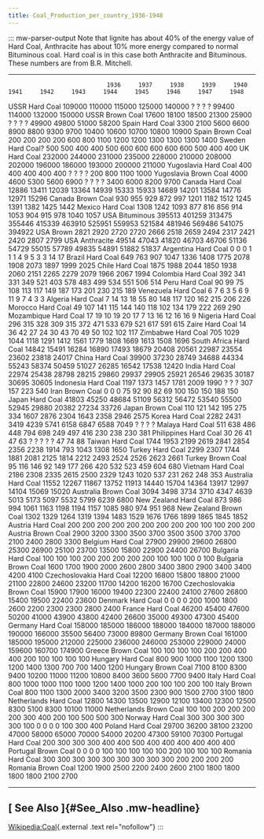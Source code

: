 ```yaml
---
title: Coal_Production_per_country_1936-1948
---
```


::: mw-parser-output
Note that lignite has about 40% of the energy value of Hard Coal,
Anthracite has about 10% more energy compared to normal Bituminous coal.
Hard coal is in this case both Anthracite and Bituminous. These numbers
are from B.R. Mitchell.

---

                                1936     1937     1938     1939     1940     1941     1942     1943     1944     1945     1946     1947     1948

USSR Hard Coal 109000 110000 115000 125000 140000 ? ? ? ? 99400 114000 132000 150000
USSR Brown Coal 17600 18100 18500 21300 25900 ? ? ? ? 49900 49800 51000 58200
Spain Hard Coal 3300 2100 5600 6600 8900 8800 9300 9700 10400 10600 10700 10800 10900
Spain Brown Coal 200 200 200 200 600 800 1100 1200 1200 1300 1300 1300 1400
Sweden Hard Coal? 500 500 400 400 500 600 600 600 600 600 500 400 400
UK Hard Coal 232000 244000 231000 235000 228000 210000 208000 202000 196000 186000 193000 200000 211000
Yugoslavia Hard Coal 400 400 400 400 400 ? ? ? ? 200 800 1100 1000
Yugoslavia Brown Coal 4000 4600 5300 5600 6900 ? ? ? ? 3400 6000 8200 9700
Canada Hard Coal 12886 13411 12039 13364 14939 15333 15933 14689 14201 13584 14776 12971 15296
Canada Brown Coal 930 955 929 872 997 1201 1182 1512 1245 1391 1382 1425 1442
Mexico Hard Coal 1308 1242 1093 877 816 856 914 1053 904 915 978 1040 1057
USA Bituminous 395513 401259 313475 355446 415339 463910 525951 559953 521584 481946 569486 541075 394922
USA Brown 2821 2920 2720 2720 2666 2518 2659 2494 2317 2421 2420 2807 2799
USA Anthracite 49514 47043 41820 46703 46706 51136 54729 55015 57789 49835 54891 51882 51837
Argentina Hard Coal 0 0 0 1 1 1 4 9 5 3 3 14 17
Brazil Hard Coal 649 763 907 1047 1336 1408 1775 2078 1908 2073 1897 1999 2025
Chile Hard Coal 1875 1988 2044 1850 1938 2060 2151 2265 2279 2079 1966 2067 1994
Colombia Hard Coal 392 341 331 349 521 403 578 483 499 534 551 506 514
Peru Hard Coal 90 99 75 108 113 117 149 187 173 201 230 215 189
Venezuela Hard Coal 6 7 6 3 5 6 9 11 9 7 4 3 3
Algeria Hard Coal 7 14 13 18 55 80 148 117 120 162 215 206 226
Morocco Hard Coal 49 107 141 115 144 140 118 102 134 179 222 269 290
Mozambique Hard Coal 17 19 10 19 20 17 7 13 16 12 16 16 9
Nigeria Hard Coal 296 315 328 309 315 372 471 533 679 521 617 591 615
Zaire Hard Coal 14 36 42 27 24 30 43 70 49 50 102 102 117
Zimbabwe Hard Coal 705 1029 1044 1118 1291 1412 1561 1779 1808 1669 1613 1508 1696
South Africa Hard Coal 14842 15491 16284 16890 17493 18679 20408 20561 22987 23554 23602 23818 24017
China Hard Coal 39900 37230 28749 34688 44334 55243 58374 50459 51027 26285 16542 17538 12420
India Hard Coal 22974 25438 28798 28215 29860 29937 29905 25921 26546 29635 30187 30695 30605
Indonesia Hard Coal 1197 1373 1457 1781 2009 1990 ? ? ? 307 157 223 540
Iran Brown Coal 0 0 0 75 92 90 82 69 100 150 150 188 150
Japan Hard Coal 41803 45250 48684 51109 56312 56472 53540 55500 52945 29880 20382 27234 33726
Japan Brown Coal 110 121 142 195 275 334 1607 2876 2304 1643 2358 2946 2575
Korea Hard Coal 2282 2431 3419 4239 5741 6158 6847 6588 7049 ? ? ? ?
Malaya Hard Coal 511 638 486 448 794 698 249 497 416 230 238 230 381
Philippines Hard Coal 30 26 41 47 63 ? ? ? ? ? 47 74 88
Taiwan Hard Coal 1744 1953 2199 2619 2841 2854 2356 2238 1914 793 1043 1308 1650
Turkey Hard Coal 2299 2307 1744 1881 2081 2125 1814 2212 2493 2524 2526 2623 2661
Turkey Brown Coal 95 116 146 92 149 177 266 420 532 523 459 604 680
Vietnam Hard Coal 2186 2308 2335 2615 2500 2329 1243 1020 537 231 262 248 353
Australia Hard Coal 11552 12267 11867 13752 11913 14440 15704 14364 13917 12997 14104 15069 15020
Australia Brown Coal 3094 3498 3734 3710 4347 4639 5013 5173 5097 5532 5799 6239 6800
New Zealand Hard Coal 873 986 994 1061 1163 1198 1194 1157 1085 980 974 951 968
New Zealand Brown Coal 1302 1329 1264 1319 1394 1483 1529 1676 1766 1899 1865 1845 1852
Austria Hard Coal 200 200 200 200 200 200 200 200 200 100 100 200 200
Austria Brown Coal 2900 3200 3300 3500 3700 3500 3500 3700 3700 2100 2400 2800 3300
Belgium Hard Coal 27900 29900 29600 26800 25300 26900 25100 23700 13500 15800 22900 24400 26700
Bulgaria Hard Coal 100 100 100 200 200 200 200 200 100 100 100 0 100
Bulgaria Brown Coal 1600 1700 1900 2000 2600 2800 3400 3800 2900 3400 3400 4200 4100
Czechoslovakia Hard Coal 12200 16800 15800 18800 21000 21100 22800 24600 23200 11700 14200 16200 16700
Czechoslovakia Brown Coal 15900 17900 16000 19400 22300 22400 24100 27600 26800 15400 19500 22400 23600
Denmark Hard Coal 0 0 0 0 200 1000 1800 2600 2200 2300 2300 2800 2400
France Hard Coal 46200 45400 47600 50200 41000 43900 43800 42400 26600 35000 49300 47300 45400
Germany Hard Coal 158000 185000 186000 188000 184000 187000 188000 190000 166000 35500 56400 73000 89800
Germany Brown Coal 161000 185000 195000 212000 225000 236000 246000 253000 229000 24000 159600 160700 174900
Greece Brown Coal 100 100 100 100 200 200 400 400 200 100 100 100 100
Hungary Hard Coal 800 900 1000 1100 1200 1300 1200 1400 1300 700 700 1400 1200
Hungary Brown Coal 7100 8100 8300 9400 10200 11000 11200 10800 8400 3600 5600 7700 9400
Italy Hard Coal 800 1000 1000 1100 1000 1200 1400 1000 200 100 100 200 100
Italy Brown Coal 800 1100 1300 2000 3400 3200 3500 2300 900 1500 2700 3100 1800
Netherlands Hard Coal 12800 14300 13500 12900 12100 13400 12300 12500 8300 5100 8300 10100 11000
Netherlands Brown Coal 100 100 200 200 200 200 300 400 200 100 500 500 300
Norway Hard Coal 300 300 300 300 300 100 0 0 0 0 100 300 400
Poland Hard Coal 29700 36200 38100 23200 47000 58000 65000 70000 54000 20200 47300 59100 70300
Portugal Hard Coal 200 300 300 300 400 400 500 400 400 400 400 400 400
Portugal Brown Coal 0 0 0 0 100 100 100 100 100 200 100 100 100
Romania Hard Coal 300 300 300 300 300 300 300 300 300 200 200 200 200
Romania Brown Coal 1200 1900 2500 2200 2400 2600 2100 1800 1800 1800 1800 2100 2700

---

## [ See Also ]{#See_Also .mw-headline}

[Wikipedia:Coal](http://en.wikipedia.org/wiki/Coal){.external .text
rel="nofollow"}
:::
